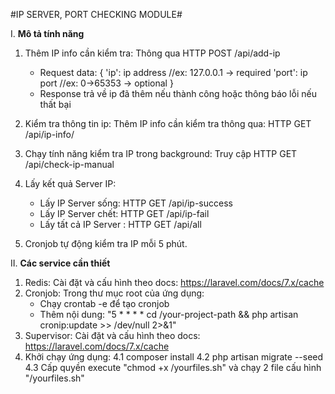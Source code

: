 #IP SERVER, PORT CHECKING MODULE#

I. **Mô tả tính năng**
    
1. Thêm IP info cần kiểm tra:
    Thông qua HTTP POST <yourhost>/api/add-ip
    - Request data:
    {
        'ip': ip address //ex: 127.0.0.1  -> required
        'port': ip port //ex: 0->65353    -> optional
    }
    - Response trả về ip đã thêm nếu thành công hoặc thông báo lỗi nếu thất bại

2. Kiểm tra thông tin ip:
   Thêm IP info cần kiểm tra thông qua: 
   HTTP GET <yourhost>/api/ip-info/<check-ip>
    
3. Chạy tính năng kiểm tra IP trong background:
    Truy cập HTTP GET <yourhost>/api/check-ip-manual

4. Lấy kết quả Server IP:
    - Lấy IP Server sống: HTTP GET <yourhost>/api/ip-success
    - Lấy IP Server chết: HTTP GET <yourhost>/api/ip-fail
    - Lấy tất cả IP Server : HTTP GET <yourhost>/api/all

5. Cronjob tự động kiểm tra IP mỗi 5 phút.

II.  **Các service cần thiết**

1. Redis:
    Cài đặt và cấu hình theo docs: https://laravel.com/docs/7.x/cache
2. Cronjob:
    Trong thư mục root của ứng dụng:
    - Chạy crontab -e để tạo cronjob
    - Thêm nội dung:
    "5 * * * * cd /your-project-path && php artisan cronip:update >> /dev/null 2>&1"
3.  Supervisor:
    Cài đặt và cấu hình theo docs: https://laravel.com/docs/7.x/cache
4. Khởi chạy ứng dụng:
    4.1 composer install
    4.2 php artisan migrate --seed
    4.3 Cấp quyền execute "chmod +x /yourfiles.sh"
    và chạy 2 file cấu hình "/yourfiles.sh"
    